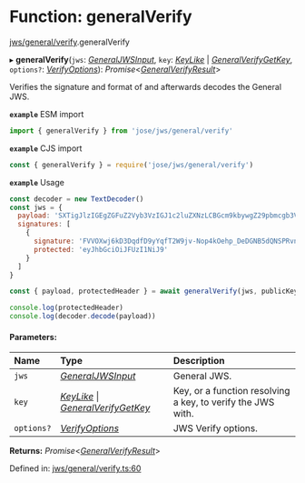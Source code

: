 # Function: generalVerify

[jws/general/verify](../modules/jws_general_verify.md).generalVerify

▸ **generalVerify**(`jws`: [*GeneralJWSInput*](../interfaces/types.generaljwsinput.md), `key`: [*KeyLike*](../types/types.keylike.md) \| [*GeneralVerifyGetKey*](../interfaces/jws_general_verify.generalverifygetkey.md), `options?`: [*VerifyOptions*](../interfaces/types.verifyoptions.md)): *Promise*<[*GeneralVerifyResult*](../interfaces/types.generalverifyresult.md)\>

Verifies the signature and format of and afterwards decodes the General JWS.

**`example`** ESM import
```js
import { generalVerify } from 'jose/jws/general/verify'
```

**`example`** CJS import
```js
const { generalVerify } = require('jose/jws/general/verify')
```

**`example`** Usage
```js
const decoder = new TextDecoder()
const jws = {
  payload: 'SXTigJlzIGEgZGFuZ2Vyb3VzIGJ1c2luZXNzLCBGcm9kbywgZ29pbmcgb3V0IHlvdXIgZG9vci4',
  signatures: [
    {
      signature: 'FVVOXwj6kD3DqdfD9yYqfT2W9jv-Nop4kOehp_DeDGNB5dQNSPRvntBY6xH3uxlCxE8na9d_kyhYOcanpDJ0EA',
      protected: 'eyJhbGciOiJFUzI1NiJ9'
    }
  ]
}

const { payload, protectedHeader } = await generalVerify(jws, publicKey)

console.log(protectedHeader)
console.log(decoder.decode(payload))
```

#### Parameters:

Name | Type | Description |
:------ | :------ | :------ |
`jws` | [*GeneralJWSInput*](../interfaces/types.generaljwsinput.md) | General JWS.   |
`key` | [*KeyLike*](../types/types.keylike.md) \| [*GeneralVerifyGetKey*](../interfaces/jws_general_verify.generalverifygetkey.md) | Key, or a function resolving a key, to verify the JWS with.   |
`options?` | [*VerifyOptions*](../interfaces/types.verifyoptions.md) | JWS Verify options.    |

**Returns:** *Promise*<[*GeneralVerifyResult*](../interfaces/types.generalverifyresult.md)\>

Defined in: [jws/general/verify.ts:60](https://github.com/panva/jose/blob/v3.11.3/src/jws/general/verify.ts#L60)
